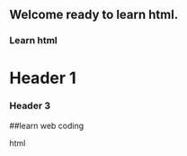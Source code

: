 ## Welcome ready to learn html.


### Learn html
# Header 1
### Header 3
##learn web coding
<p>html</p>
